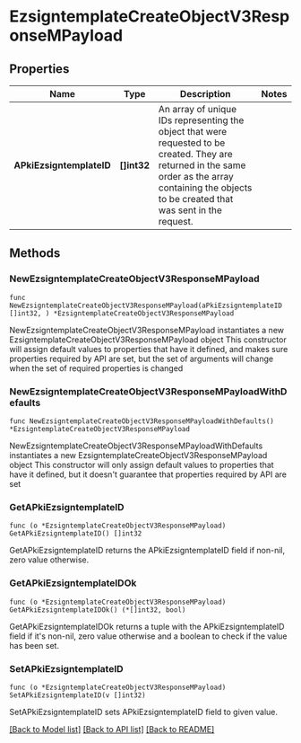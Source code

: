 # EzsigntemplateCreateObjectV3ResponseMPayload

## Properties

Name | Type | Description | Notes
------------ | ------------- | ------------- | -------------
**APkiEzsigntemplateID** | **[]int32** | An array of unique IDs representing the object that were requested to be created.  They are returned in the same order as the array containing the objects to be created that was sent in the request. | 

## Methods

### NewEzsigntemplateCreateObjectV3ResponseMPayload

`func NewEzsigntemplateCreateObjectV3ResponseMPayload(aPkiEzsigntemplateID []int32, ) *EzsigntemplateCreateObjectV3ResponseMPayload`

NewEzsigntemplateCreateObjectV3ResponseMPayload instantiates a new EzsigntemplateCreateObjectV3ResponseMPayload object
This constructor will assign default values to properties that have it defined,
and makes sure properties required by API are set, but the set of arguments
will change when the set of required properties is changed

### NewEzsigntemplateCreateObjectV3ResponseMPayloadWithDefaults

`func NewEzsigntemplateCreateObjectV3ResponseMPayloadWithDefaults() *EzsigntemplateCreateObjectV3ResponseMPayload`

NewEzsigntemplateCreateObjectV3ResponseMPayloadWithDefaults instantiates a new EzsigntemplateCreateObjectV3ResponseMPayload object
This constructor will only assign default values to properties that have it defined,
but it doesn't guarantee that properties required by API are set

### GetAPkiEzsigntemplateID

`func (o *EzsigntemplateCreateObjectV3ResponseMPayload) GetAPkiEzsigntemplateID() []int32`

GetAPkiEzsigntemplateID returns the APkiEzsigntemplateID field if non-nil, zero value otherwise.

### GetAPkiEzsigntemplateIDOk

`func (o *EzsigntemplateCreateObjectV3ResponseMPayload) GetAPkiEzsigntemplateIDOk() (*[]int32, bool)`

GetAPkiEzsigntemplateIDOk returns a tuple with the APkiEzsigntemplateID field if it's non-nil, zero value otherwise
and a boolean to check if the value has been set.

### SetAPkiEzsigntemplateID

`func (o *EzsigntemplateCreateObjectV3ResponseMPayload) SetAPkiEzsigntemplateID(v []int32)`

SetAPkiEzsigntemplateID sets APkiEzsigntemplateID field to given value.



[[Back to Model list]](../README.md#documentation-for-models) [[Back to API list]](../README.md#documentation-for-api-endpoints) [[Back to README]](../README.md)


